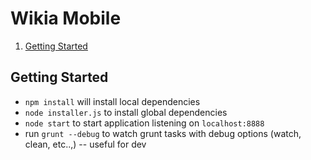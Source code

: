 # Wikia Mobile
1. [Getting Started](#getting-started)

## Getting Started 
* `npm install` will install local dependencies
* `node installer.js` to install global dependencies
* `node start` to start application listening on `localhost:8888`
* run `grunt --debug` to watch grunt tasks with debug options (watch, clean, etc..,) -- useful for dev
